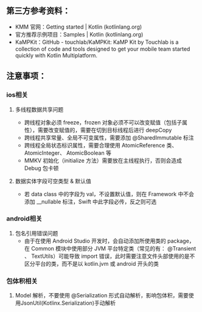 ## 第三方参考资料：
* KMM 官网：Getting started | Kotlin (kotlinlang.org)
* 官方推荐示例项目：Samples | Kotlin (kotlinlang.org)
* KaMPKit：GitHub - touchlab/KaMPKit: KaMP Kit by Touchlab is a collection of code and tools designed to get your mobile team started quickly with Kotlin Multiplatform.

## 注意事项：

### ios相关
1. 多线程数据共享问题
    * 跨线程对象必须 freeze，frozen 对象必须不可以改变赋值（包括子属性），需要改变赋值的，需要在切到目标线程后进行 deepCopy
    * 跨线程共享常量、全局不可变属性，需要添加  @SharedImmutable 标注
    * 跨线程全局状态标识属性，需要合理使用  AtomicReference 类、 AtomicInteger、 AtomicBoolean 等
    * MMKV 初始化（initialize 方法）需要放在主线程执行，否则会造成 Debug 包卡顿

2. 数据实体字段可空类型 & 默认值
    * 若 data class 中的字段为 val，不设置默认值，则在 Framework 中不会添加  __nullable 标注，Swift 中此字段必传，反之则可选

### android相关
1. 包名引用错误问题
    * 由于在使用 Android Studio 开发时，会自动添加所使用类的 package，在 Common 模块中使用部分 JVM 平台特定类（常见的有： @Transient 、 TextUtils）可能导致 import 错误，此时需要注意文件头部使用的是不区分平台的类，而不是以  kotlin.jvm 或  android 开头的类

### 包体积相关
1. Model 解析，不要使用 @Serialization 形式自动解析，影响包体积，需要使用JsonUtil(Kotlinx.Serialization)手动解析